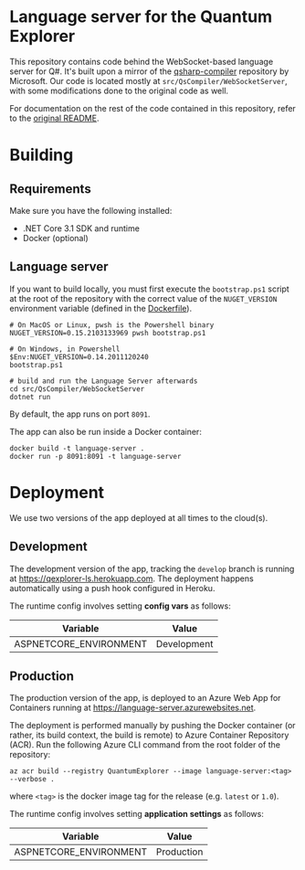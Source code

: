 # Language server for the Quantum Explorer

This repository contains code behind the WebSocket-based language server for Q#.
It's built upon a mirror of the [qsharp-compiler](https://github.com/microsoft/qsharp-compiler) repository by Microsoft.
Our code is located mostly at `src/QsCompiler/WebSocketServer`, with some modifications done to the original code as well.

For documentation on the rest of the code contained in this repository, refer to the [original README](./README_ORIGINAL.md).

# Building

## Requirements

Make sure you have the following installed:

- .NET Core 3.1 SDK and runtime
- Docker (optional)

## Language server

If you want to build locally, you must first execute the `bootstrap.ps1` script at the root of
the repository with the correct value of the `NUGET_VERSION` environment variable (defined in
the [Dockerfile](./Dockerfile)).

```shell
# On MacOS or Linux, pwsh is the Powershell binary
NUGET_VERSION=0.15.2103133969 pwsh bootstrap.ps1

# On Windows, in Powershell
$Env:NUGET_VERSION=0.14.2011120240
bootstrap.ps1

# build and run the Language Server afterwards
cd src/QsCompiler/WebSocketServer
dotnet run
```
By default, the app runs on port `8091`.

The app can also be run inside a Docker container:

```shell
docker build -t language-server .
docker run -p 8091:8091 -t language-server
```


# Deployment

We use two versions of the app deployed at all times to the cloud(s).

## Development

The development version of the app, tracking the `develop` branch is running at https://qexplorer-ls.herokuapp.com. The
deployment happens automatically using a push hook configured in Heroku.

The runtime config involves setting **config vars** as follows:

| Variable | Value |
|---|---|
| ASPNETCORE_ENVIRONMENT | Development |

## Production

The production version of the app, is deployed to an Azure Web App for Containers running
at https://language-server.azurewebsites.net.

The deployment is performed manually by pushing the Docker container (or rather, its build context, the build is remote) to Azure Container Repository (ACR).
Run the following Azure CLI command from the root folder of the repository:

```shell
az acr build --registry QuantumExplorer --image language-server:<tag> --verbose .
```

where `<tag>` is the docker image tag for the release (e.g. `latest` or `1.0`).

The runtime config involves setting **application settings** as follows:

| Variable | Value |
|---|---|
| ASPNETCORE_ENVIRONMENT | Production |
